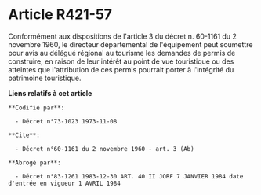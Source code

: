 # Article R421-57

Conformément aux dispositions de l'article 3 du décret n. 60-1161 du 2 novembre 1960, le directeur départemental de
l'équipement peut soumettre pour avis au délégué régional au tourisme les demandes de permis de construire, en raison de leur
intérêt au point de vue touristique ou des atteintes que l'attribution de ces permis pourrait porter à l'intégrité du
patrimoine touristique.

**Liens relatifs à cet article**

	**Codifié par**:

	  - Décret n°73-1023 1973-11-08

	**Cite**:

	  - Décret n°60-1161 du 2 novembre 1960 - art. 3 (Ab)

	**Abrogé par**:

	  - Décret n°83-1261 1983-12-30 ART. 40 II JORF 7 JANVIER 1984 date d'entrée en vigueur 1 AVRIL 1984
